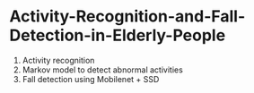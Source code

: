 # Activity-Recognition-and-Fall-Detection-in-Elderly-People

1. Activity recognition
2. Markov model to detect abnormal activities
3. Fall detection using Mobilenet + SSD
